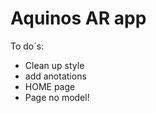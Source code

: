 <h1> Aquinos AR app </h1>
<lr>

<p>To do´s:</p>
<ul>
    <li>Clean up style</li>
    <li>add anotations</li>
    <li>HOME page</li>
    <li>Page no model!</li>
</ul>


